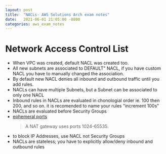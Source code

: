 ```yaml
---
layout: post
title:  "NACLs- AWS Solutions Arch exam notes"
date:   2021-06-01 21:05:00 -0800
categories: aws_exam_notes
---
```


# Network Access Control List
- When VPC was created, default NACL was created too.
- All new subnets are associated to DEFAULT" NACL, if you have custom NACL you have to manually changed the association.
- By default new NACL denies all inbound and outbound traffic until you add rules.
- NACLs can have multiple Subnets, but a Subnet can be associated to only one NACL
- Inbound rules in NACLs are evaluated in chonologial order ie. 100 then 200, and so on. it is recomended to name your rules "increment 100s"
- NACLs are evaluated before Security Groups
- [ephemeral ports](https://docs.aws.amazon.com/vpc/latest/userguide/vpc-network-acls.html#nacl-ephemeral-ports)
  > A NAT gateway uses ports 1024-65535.
- to block IP Addresses, use NACL not Security Groups
- NACLs are stateless; you have to explicitly allow/deny inbound and outbound rules